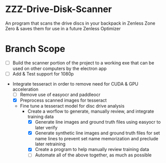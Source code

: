 # ZZZ-Drive-Disk-Scanner
An program that scans the drive discs in your backpack in Zenless Zone Zero &amp; saves them for use in a future Zenless Optimizer

# Branch Scope
- [ ] Build the scanner portion of the project to a working exe that can be used on other computers by the electron app
- [ ] Add & Test support for 1080p
* Integrate tesseract in order to remove   need for CUDA & GPU acceleration
  - [ ] Remove use of easyocr and paddleocr
  - [x] Preprocess scanned images for tesseract
  * Fine tune a tesseract model for disc drive analysis
    * Create a worflow to generate, manually review, and integrate training data
      - [x] Generate line images and ground truth files using easyocr to later verify
       - [x] Generate synthetic line images and ground truth files for set name lines to prevent set name memorization and preclude later retraining
      - [x] Create a program to help manually review training data
      - [ ] Automate all of the above together, as much as possible